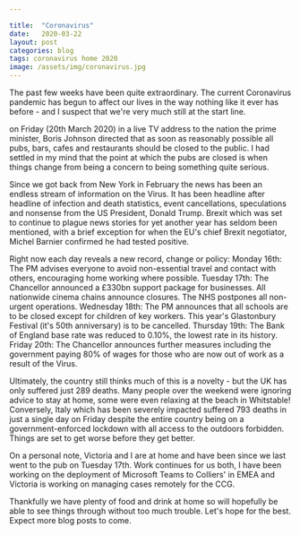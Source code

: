 ```yaml
---

title:  "Coronavirus"
date:   2020-03-22
layout: post
categories: blog
tags: coronavirus home 2020
image: /assets/img/coronavirus.jpg
---
```


The past few weeks have been quite extraordinary. The current Coronavirus pandemic has begun to affect our lives in the way nothing like it ever has before - and I suspect that we're very much still at the start line.

on Friday (20th March 2020) in a live TV address to the nation the prime minister, Boris Johnson directed that as soon as reasonably possible all pubs, bars, cafes and restaurants should be closed to the public. I had settled in my mind that the point at which the pubs are closed is when things change from being a concern to being something quite serious.  

Since we got back from New York in February the news has been an endless stream of information on the Virus. It has been headline after headline of infection and death statistics, event cancellations, speculations and nonsense from the US President, Donald Trump. Brexit which was set to continue to plague news stories for yet another year has seldom been mentioned, with a brief exception for when the EU's chief Brexit negotiator, Michel Barnier confirmed he had tested positive.

Right now each day reveals a new record, change or policy:
Monday 16th: The PM advises everyone to avoid non-essential travel and contact with others, encouraging home working where possible.
Tuesday 17th: The Chancellor announced a £330bn support package for businesses. All nationwide cinema chains announce closures. The NHS postpones all non-urgent operations.
Wednesday 18th: The PM announces that all schools are to be closed except for children of key workers. This year's Glastonbury Festival (it's 50th anniversary) is to be cancelled.
Thursday 19th: The Bank of England base rate was reduced to 0.10%, the lowest rate in its history.
Friday 20th: The Chancellor announces further measures including the government paying 80% of wages for those who are now out of work as a result of the Virus.

Ultimately, the country still thinks much of this is a novelty - but the UK has only suffered just 289 deaths. Many people over the weekend were ignoring advice to stay at home, some were even relaxing at the beach in Whitstable! Conversely, Italy which has been severely impacted suffered 793 deaths in just a single day on Friday despite the entire country being on a government-enforced lockdown with all access to the outdoors forbidden. Things are set to get worse before they get better.

On a personal note, Victoria and I are at home and have been since we last went to the pub on Tuesday 17th. Work continues for us both, I have been working on the deployment of Microsoft Teams to Colliers' in EMEA and Victoria is working on managing cases remotely for the CCG.

Thankfully we have plenty of food and drink at home so will hopefully be able to see things through without too much trouble. Let's hope for the best. Expect more blog posts to come.
